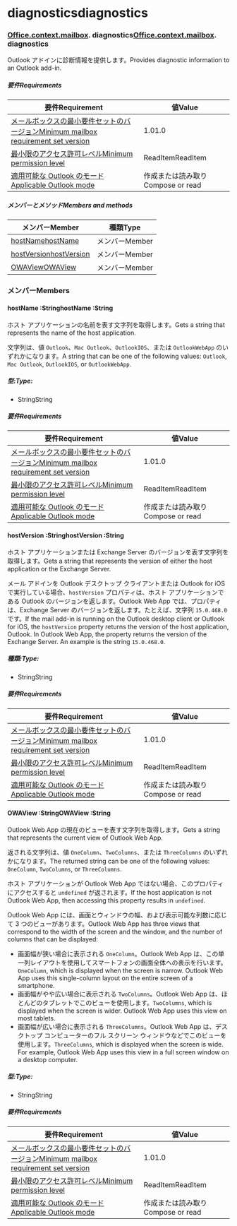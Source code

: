 
# <a name="diagnostics"></a><span data-ttu-id="6ca57-101">diagnostics</span><span class="sxs-lookup"><span data-stu-id="6ca57-101">diagnostics</span></span>

### <span data-ttu-id="6ca57-p101">[Office](Office.md)[.context](Office.context.md)[.mailbox](Office.context.mailbox.md). diagnostics</span><span class="sxs-lookup"><span data-stu-id="6ca57-p101">[Office](Office.md)[.context](Office.context.md)[.mailbox](Office.context.mailbox.md). diagnostics</span></span>

<span data-ttu-id="6ca57-104">Outlook アドインに診断情報を提供します。</span><span class="sxs-lookup"><span data-stu-id="6ca57-104">Provides diagnostic information to an Outlook add-in.</span></span>

##### <a name="requirements"></a><span data-ttu-id="6ca57-105">要件</span><span class="sxs-lookup"><span data-stu-id="6ca57-105">Requirements</span></span>

|<span data-ttu-id="6ca57-106">要件</span><span class="sxs-lookup"><span data-stu-id="6ca57-106">Requirement</span></span>| <span data-ttu-id="6ca57-107">値</span><span class="sxs-lookup"><span data-stu-id="6ca57-107">Value</span></span>|
|---|---|
|[<span data-ttu-id="6ca57-108">メールボックスの最小要件セットのバージョン</span><span class="sxs-lookup"><span data-stu-id="6ca57-108">Minimum mailbox requirement set version</span></span>](/javascript/office/requirement-sets/outlook-api-requirement-sets)| <span data-ttu-id="6ca57-109">1.0</span><span class="sxs-lookup"><span data-stu-id="6ca57-109">1.0</span></span>|
|[<span data-ttu-id="6ca57-110">最小限のアクセス許可レベル</span><span class="sxs-lookup"><span data-stu-id="6ca57-110">Minimum permission level</span></span>](https://docs.microsoft.com/outlook/add-ins/understanding-outlook-add-in-permissions)| <span data-ttu-id="6ca57-111">ReadItem</span><span class="sxs-lookup"><span data-stu-id="6ca57-111">ReadItem</span></span>|
|[<span data-ttu-id="6ca57-112">適用可能な Outlook のモード</span><span class="sxs-lookup"><span data-stu-id="6ca57-112">Applicable Outlook mode</span></span>](https://docs.microsoft.com/outlook/add-ins/#extension-points)| <span data-ttu-id="6ca57-113">作成または読み取り</span><span class="sxs-lookup"><span data-stu-id="6ca57-113">Compose or read</span></span>|

##### <a name="members-and-methods"></a><span data-ttu-id="6ca57-114">メンバーとメソッド</span><span class="sxs-lookup"><span data-stu-id="6ca57-114">Members and methods</span></span>

| <span data-ttu-id="6ca57-115">メンバー</span><span class="sxs-lookup"><span data-stu-id="6ca57-115">Member</span></span> | <span data-ttu-id="6ca57-116">種類</span><span class="sxs-lookup"><span data-stu-id="6ca57-116">Type</span></span> |
|--------|------|
| [<span data-ttu-id="6ca57-117">hostName</span><span class="sxs-lookup"><span data-stu-id="6ca57-117">hostName</span></span>](#hostname-string) | <span data-ttu-id="6ca57-118">メンバー</span><span class="sxs-lookup"><span data-stu-id="6ca57-118">Member</span></span> |
| [<span data-ttu-id="6ca57-119">hostVersion</span><span class="sxs-lookup"><span data-stu-id="6ca57-119">hostVersion</span></span>](#hostversion-string) | <span data-ttu-id="6ca57-120">メンバー</span><span class="sxs-lookup"><span data-stu-id="6ca57-120">Member</span></span> |
| [<span data-ttu-id="6ca57-121">OWAView</span><span class="sxs-lookup"><span data-stu-id="6ca57-121">OWAView</span></span>](#owaview-string) | <span data-ttu-id="6ca57-122">メンバー</span><span class="sxs-lookup"><span data-stu-id="6ca57-122">Member</span></span> |

### <a name="members"></a><span data-ttu-id="6ca57-123">メンバー</span><span class="sxs-lookup"><span data-stu-id="6ca57-123">Members</span></span>

####  <a name="hostname-string"></a><span data-ttu-id="6ca57-124">hostName :String</span><span class="sxs-lookup"><span data-stu-id="6ca57-124">hostName :String</span></span>

<span data-ttu-id="6ca57-125">ホスト アプリケーションの名前を表す文字列を取得します。</span><span class="sxs-lookup"><span data-stu-id="6ca57-125">Gets a string that represents the name of the host application.</span></span>

<span data-ttu-id="6ca57-126">文字列は、値 `Outlook`、`Mac Outlook`、`OutlookIOS`、または `OutlookWebApp` のいずれかになります。</span><span class="sxs-lookup"><span data-stu-id="6ca57-126">A string that can be one of the following values: `Outlook`, `Mac Outlook`, `OutlookIOS`, or `OutlookWebApp`.</span></span>

##### <a name="type"></a><span data-ttu-id="6ca57-127">型:</span><span class="sxs-lookup"><span data-stu-id="6ca57-127">Type:</span></span>

*   <span data-ttu-id="6ca57-128">String</span><span class="sxs-lookup"><span data-stu-id="6ca57-128">String</span></span>

##### <a name="requirements"></a><span data-ttu-id="6ca57-129">要件</span><span class="sxs-lookup"><span data-stu-id="6ca57-129">Requirements</span></span>

|<span data-ttu-id="6ca57-130">要件</span><span class="sxs-lookup"><span data-stu-id="6ca57-130">Requirement</span></span>| <span data-ttu-id="6ca57-131">値</span><span class="sxs-lookup"><span data-stu-id="6ca57-131">Value</span></span>|
|---|---|
|[<span data-ttu-id="6ca57-132">メールボックスの最小要件セットのバージョン</span><span class="sxs-lookup"><span data-stu-id="6ca57-132">Minimum mailbox requirement set version</span></span>](/javascript/office/requirement-sets/outlook-api-requirement-sets)| <span data-ttu-id="6ca57-133">1.0</span><span class="sxs-lookup"><span data-stu-id="6ca57-133">1.0</span></span>|
|[<span data-ttu-id="6ca57-134">最小限のアクセス許可レベル</span><span class="sxs-lookup"><span data-stu-id="6ca57-134">Minimum permission level</span></span>](https://docs.microsoft.com/outlook/add-ins/understanding-outlook-add-in-permissions)| <span data-ttu-id="6ca57-135">ReadItem</span><span class="sxs-lookup"><span data-stu-id="6ca57-135">ReadItem</span></span>|
|[<span data-ttu-id="6ca57-136">適用可能な Outlook のモード</span><span class="sxs-lookup"><span data-stu-id="6ca57-136">Applicable Outlook mode</span></span>](https://docs.microsoft.com/outlook/add-ins/#extension-points)| <span data-ttu-id="6ca57-137">作成または読み取り</span><span class="sxs-lookup"><span data-stu-id="6ca57-137">Compose or read</span></span>|

####  <a name="hostversion-string"></a><span data-ttu-id="6ca57-138">hostVersion :String</span><span class="sxs-lookup"><span data-stu-id="6ca57-138">hostVersion :String</span></span>

<span data-ttu-id="6ca57-139">ホスト アプリケーションまたは Exchange Server のバージョンを表す文字列を取得します。</span><span class="sxs-lookup"><span data-stu-id="6ca57-139">Gets a string that represents the version of either the host application or the Exchange Server.</span></span>

<span data-ttu-id="6ca57-p102">メール アドインを Outlook デスクトップ クライアントまたは Outlook for iOS で実行している場合、`hostVersion` プロパティは、ホスト アプリケーションである Outlook のバージョンを返します。Outlook Web App では、プロパティは、Exchange Server のバージョンを返します。たとえば、文字列 `15.0.468.0` です。</span><span class="sxs-lookup"><span data-stu-id="6ca57-p102">If the mail add-in is running on the Outlook desktop client or Outlook for iOS, the `hostVersion` property returns the version of the host application, Outlook. In Outlook Web App, the property returns the version of the Exchange Server. An example is the string `15.0.468.0`.</span></span>

##### <a name="type"></a><span data-ttu-id="6ca57-143">種類:</span><span class="sxs-lookup"><span data-stu-id="6ca57-143">Type:</span></span>

*   <span data-ttu-id="6ca57-144">String</span><span class="sxs-lookup"><span data-stu-id="6ca57-144">String</span></span>

##### <a name="requirements"></a><span data-ttu-id="6ca57-145">要件</span><span class="sxs-lookup"><span data-stu-id="6ca57-145">Requirements</span></span>

|<span data-ttu-id="6ca57-146">要件</span><span class="sxs-lookup"><span data-stu-id="6ca57-146">Requirement</span></span>| <span data-ttu-id="6ca57-147">値</span><span class="sxs-lookup"><span data-stu-id="6ca57-147">Value</span></span>|
|---|---|
|[<span data-ttu-id="6ca57-148">メールボックスの最小要件セットのバージョン</span><span class="sxs-lookup"><span data-stu-id="6ca57-148">Minimum mailbox requirement set version</span></span>](/javascript/office/requirement-sets/outlook-api-requirement-sets)| <span data-ttu-id="6ca57-149">1.0</span><span class="sxs-lookup"><span data-stu-id="6ca57-149">1.0</span></span>|
|[<span data-ttu-id="6ca57-150">最小限のアクセス許可レベル</span><span class="sxs-lookup"><span data-stu-id="6ca57-150">Minimum permission level</span></span>](https://docs.microsoft.com/outlook/add-ins/understanding-outlook-add-in-permissions)| <span data-ttu-id="6ca57-151">ReadItem</span><span class="sxs-lookup"><span data-stu-id="6ca57-151">ReadItem</span></span>|
|[<span data-ttu-id="6ca57-152">適用可能な Outlook のモード</span><span class="sxs-lookup"><span data-stu-id="6ca57-152">Applicable Outlook mode</span></span>](https://docs.microsoft.com/outlook/add-ins/#extension-points)| <span data-ttu-id="6ca57-153">作成または読み取り</span><span class="sxs-lookup"><span data-stu-id="6ca57-153">Compose or read</span></span>|

####  <a name="owaview-string"></a><span data-ttu-id="6ca57-154">OWAView :String</span><span class="sxs-lookup"><span data-stu-id="6ca57-154">OWAView :String</span></span>

<span data-ttu-id="6ca57-155">Outlook Web App の現在のビューを表す文字列を取得します。</span><span class="sxs-lookup"><span data-stu-id="6ca57-155">Gets a string that represents the current view of Outlook Web App.</span></span>

<span data-ttu-id="6ca57-156">返される文字列は、値 `OneColumn`、`TwoColumns`、または `ThreeColumns` のいずれかになります。</span><span class="sxs-lookup"><span data-stu-id="6ca57-156">The returned string can be one of the following values: `OneColumn`, `TwoColumns`, or `ThreeColumns`.</span></span>

<span data-ttu-id="6ca57-157">ホスト アプリケーションが Outlook Web App ではない場合、このプロパティにアクセスすると `undefined` が返されます。</span><span class="sxs-lookup"><span data-stu-id="6ca57-157">If the host application is not Outlook Web App, then accessing this property results in `undefined`.</span></span>

<span data-ttu-id="6ca57-158">Outlook Web App には、画面とウィンドウの幅、および表示可能な列数に応じて 3 つのビューがあります。</span><span class="sxs-lookup"><span data-stu-id="6ca57-158">Outlook Web App has three views that correspond to the width of the screen and the window, and the number of columns that can be displayed:</span></span>

*   <span data-ttu-id="6ca57-p103">画面幅が狭い場合に表示される `OneColumn`。Outlook Web App は、この単一列レイアウトを使用してスマートフォンの画面全体への表示を行います。</span><span class="sxs-lookup"><span data-stu-id="6ca57-p103">`OneColumn`, which is displayed when the screen is narrow. Outlook Web App uses this single-column layout on the entire screen of a smartphone.</span></span>
*   <span data-ttu-id="6ca57-p104">画面幅がやや広い場合に表示される `TwoColumns`。Outlook Web App は、ほとんどのタブレットでこのビューを使用します。</span><span class="sxs-lookup"><span data-stu-id="6ca57-p104">`TwoColumns`, which is displayed when the screen is wider. Outlook Web App uses this view on most tablets.</span></span>
*   <span data-ttu-id="6ca57-p105">画面幅が広い場合に表示される `ThreeColumns`。Outlook Web App は、デスクトップ コンピューターのフル スクリーン ウィンドウなどでこのビューを使用します。</span><span class="sxs-lookup"><span data-stu-id="6ca57-p105">`ThreeColumns`, which is displayed when the screen is wide. For example, Outlook Web App uses this view in a full screen window on a desktop computer.</span></span>

##### <a name="type"></a><span data-ttu-id="6ca57-165">型:</span><span class="sxs-lookup"><span data-stu-id="6ca57-165">Type:</span></span>

*   <span data-ttu-id="6ca57-166">String</span><span class="sxs-lookup"><span data-stu-id="6ca57-166">String</span></span>

##### <a name="requirements"></a><span data-ttu-id="6ca57-167">要件</span><span class="sxs-lookup"><span data-stu-id="6ca57-167">Requirements</span></span>

|<span data-ttu-id="6ca57-168">要件</span><span class="sxs-lookup"><span data-stu-id="6ca57-168">Requirement</span></span>| <span data-ttu-id="6ca57-169">値</span><span class="sxs-lookup"><span data-stu-id="6ca57-169">Value</span></span>|
|---|---|
|[<span data-ttu-id="6ca57-170">メールボックスの最小要件セットのバージョン</span><span class="sxs-lookup"><span data-stu-id="6ca57-170">Minimum mailbox requirement set version</span></span>](/javascript/office/requirement-sets/outlook-api-requirement-sets)| <span data-ttu-id="6ca57-171">1.0</span><span class="sxs-lookup"><span data-stu-id="6ca57-171">1.0</span></span>|
|[<span data-ttu-id="6ca57-172">最小限のアクセス許可レベル</span><span class="sxs-lookup"><span data-stu-id="6ca57-172">Minimum permission level</span></span>](https://docs.microsoft.com/outlook/add-ins/understanding-outlook-add-in-permissions)| <span data-ttu-id="6ca57-173">ReadItem</span><span class="sxs-lookup"><span data-stu-id="6ca57-173">ReadItem</span></span>|
|[<span data-ttu-id="6ca57-174">適用可能な Outlook のモード</span><span class="sxs-lookup"><span data-stu-id="6ca57-174">Applicable Outlook mode</span></span>](https://docs.microsoft.com/outlook/add-ins/#extension-points)| <span data-ttu-id="6ca57-175">作成または読み取り</span><span class="sxs-lookup"><span data-stu-id="6ca57-175">Compose or read</span></span>|